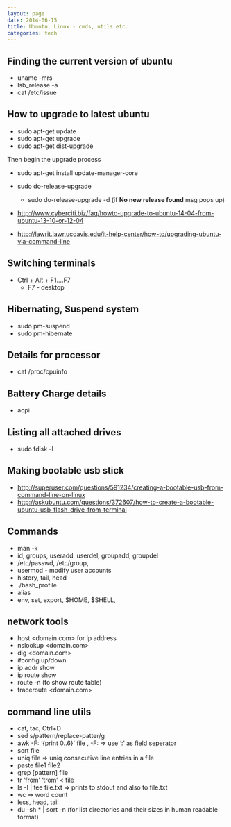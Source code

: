 ```yaml
---
layout: page
date: 2014-06-15
title: Ubuntu, Linux - cmds, utils etc.
categories: tech
---
```


## Finding the current version of ubuntu
- uname -mrs
- lsb_release -a
- cat /etc/issue

## How to upgrade to latest ubuntu

* sudo apt-get update
* sudo apt-get upgrade
* sudo apt-get dist-upgrade

Then begin the upgrade process


* sudo apt-get install update-manager-core
* sudo do-release-upgrade
    - sudo do-release-upgrade -d (if **No new release found** msg pops up)

* <http://www.cyberciti.biz/faq/howto-upgrade-to-ubuntu-14-04-from-ubuntu-13-10-or-12-04>
* <http://lawrit.lawr.ucdavis.edu/it-help-center/how-to/upgrading-ubuntu-via-command-line>

## Switching terminals

* Ctrl + Alt + F1....F7
    - F7 - desktop

## Hibernating, Suspend system

* sudo pm-suspend
* sudo pm-hibernate

## Details for processor

* cat /proc/cpuinfo 

## Battery Charge details

* acpi

## Listing all attached drives

* sudo fdisk -l

## Making bootable usb stick

* <http://superuser.com/questions/591234/creating-a-bootable-usb-from-command-line-on-linux>
* <http://askubuntu.com/questions/372607/how-to-create-a-bootable-ubuntu-usb-flash-drive-from-terminal>

## Commands

* man -k <search item>
* id, groups, useradd, userdel, groupadd, groupdel
* /etc/passwd, /etc/group, 
* usermod - modify user accounts
* history, tail, head
* ./bash_profile
* alias
* env, set, export, $HOME, $SHELL, 

## network tools
* host <domain.com> for ip address
* nslookup <domain.com>
* dig <domain.com>
* ifconfig <interface> up/down
* ip addr show
* ip route show
* route -n (to show route table)
* traceroute <domain.com>

## command line utils

* cat, tac, Ctrl+D
* sed s/pattern/replace-patter/g <file> 
* awk -F: ‘{print $0..$6}’ file , -F: => use ‘:’ as field seperator
* sort file
* uniq file => uniq consecutive line entries in a file
* paste file1 file2 
* grep [pattern] file
* tr ‘from’ ‘trom’ < file
* ls -l | tee file.txt => prints to stdout and also to file.txt
* wc => word count
* less, head, tail
* du -sh * | sort -n (for list directories and their sizes in human readable format)
